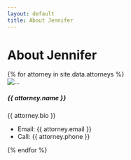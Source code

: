 ```yaml
---
layout: default
title: About Jennifer
---
```


# About Jennifer
<div class="card-deck">
	{% for attorney in site.data.attorneys %}
		  <div class="card my-3" style="min-width: 30%;">
		    	<img src="assets/images/{{ attorney.picture }}" class="card-img" alt="..." style="min-width:30%;max-width:60%">
		  		<div class="card-body">
		  			<h5 class="card-title">{{ attorney.name }}</h5>
		  			<p class="card-text">{{ attorney.bio }}</p>
		  		</div>
				<ul class="list-group list-group-flush">
				    <li class="list-group-item">Email: {{ attorney.email }}</li>
				    <li class="list-group-item">Call: {{ attorney.phone }}</li>
				</ul>
		  </div>
	{% endfor %}
</div>	
